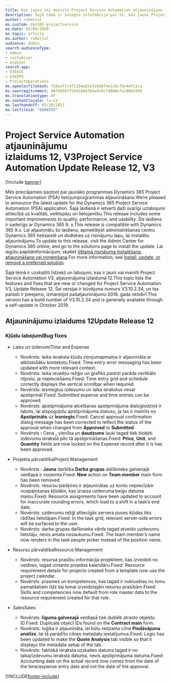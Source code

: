 ```yaml
---
title: Kas jauns vai mainīts Project Service Automation atjauninājumu izlaidumā 12, V3
description: Šajā tēmā ir sniegta informācija par to, kas jauns Project Service Automation atjauninājuma izlaidumā 12, 3. versijā
author: ruhercul
ms.custom: dyn365-projectservice
ms.date: 02/04/2020
ms.topic: article
ms.author: ruhercul
audience: Admin
search.audienceType:
- admin
- customizer
- enduser
search.app:
- D365CE
- D365PS
- ProjectOperations
ms.openlocfilehash: f29eaf7c471104ad3e319d8f4e1cbc70e44fc1ca
ms.sourcegitcommit: 40f68387f594180af64a5e5c748b6efa188bd300
ms.translationtype: HT
ms.contentlocale: lv-LV
ms.lasthandoff: 05/10/2021
ms.locfileid: "6000355"
---
```

# <a name="project-service-automation-update-release-12-v3"></a><span data-ttu-id="6e946-103">Project Service Automation atjauninājumu izlaidums 12, V3</span><span class="sxs-lookup"><span data-stu-id="6e946-103">Project Service Automation Update Release 12, V3</span></span>

[!include [banner](../includes/psa-now-project-operations.md)]

<span data-ttu-id="6e946-104">Mēs priecājamies paziņot par jaunāko programmas Dynamics 365 Project Service Automation (PSA) lietojumprogrammas atjaunināšanu.</span><span class="sxs-lookup"><span data-stu-id="6e946-104">We’re pleased to announce the latest update for the Dynamics 365 Project Service Automation (PSA) application.</span></span> <span data-ttu-id="6e946-105">Šajā laidienā ir ietverti daži svarīgi uzlabojumi attiecībā uz kvalitāti, veiktspēju un lietojamību.</span><span class="sxs-lookup"><span data-stu-id="6e946-105">This release includes some important improvements to quality, performance, and usability.</span></span> <span data-ttu-id="6e946-106">Šis laidiens ir saderīgs ar Dynamics 365 9. x.</span><span class="sxs-lookup"><span data-stu-id="6e946-106">This release is compatible with Dynamics 365 9.x.</span></span> <span data-ttu-id="6e946-107">Lai atjauninātu šo laidienu, apmeklējiet administrēšanas centru Dynamics 365 tiešsaistē un dodieties uz risinājumu lapu, lai instalētu atjauninājumu.</span><span class="sxs-lookup"><span data-stu-id="6e946-107">To update to this release, visit the Admin Center for Dynamics 365 online, and go to the solutions page to install the update.</span></span> <span data-ttu-id="6e946-108">Lai iegūtu papildinformācijum, skatiet [Vēlamā risinājuma instalēšana, atjaunināšana vai noņemšana](/power-platform/admin/install-remove-preferred-solution).</span><span class="sxs-lookup"><span data-stu-id="6e946-108">For more information, see [Install, update, or remove a preferred solution](/power-platform/admin/install-remove-preferred-solution).</span></span>

<span data-ttu-id="6e946-109">Šajā tēmā ir uzskaitīti līdzekļi un labojumi, kas ir jauni vai mainīti Project Service Automation V3, atjauninājuma izlaidumā 12.</span><span class="sxs-lookup"><span data-stu-id="6e946-109">This topic lists the features and fixes that are new or changed for Project Service Automation V3, Update Release 12.</span></span> <span data-ttu-id="6e946-110">Šai versijai ir būvējuma numurs V3.10.2.34, un tas parasti ir pieejams, izmantojot pašatjauninājumu 2019. gada oktobrī.</span><span class="sxs-lookup"><span data-stu-id="6e946-110">This version has a build number of V3.10.2.34 and is generally available through a self-update in October 2019.</span></span>

## <a name="update-release-12"></a><span data-ttu-id="6e946-111">Atjauninājumu izlaidums 12</span><span class="sxs-lookup"><span data-stu-id="6e946-111">Update Release 12</span></span>

### <a name="bug-fixes"></a><span data-ttu-id="6e946-112">Kļūdu labojumi</span><span class="sxs-lookup"><span data-stu-id="6e946-112">Bug fixes</span></span>

- <span data-ttu-id="6e946-113">Laiks un izdevumi</span><span class="sxs-lookup"><span data-stu-id="6e946-113">Time and Expense</span></span>

    - <span data-ttu-id="6e946-114">Novērsts: laika ieraksta kļūdu ziņojumapmaiņa ir atjaunināta ar atbilstošāku kontekstu.</span><span class="sxs-lookup"><span data-stu-id="6e946-114">Fixed: Time entry error messaging has been updated with more relevant context.</span></span>
    - <span data-ttu-id="6e946-115">Novērsts: laika ievadņu režģis un grafiks pareizi parāda vertikālo ritjoslu, ja nepieciešams.</span><span class="sxs-lookup"><span data-stu-id="6e946-115">Fixed: Time entry grid and schedule correctly displays the vertical scrollbar when required.</span></span>
    - <span data-ttu-id="6e946-116">Novērsts: iesniegtus izdevumu un laika ierakstus nevar apstiprināt.</span><span class="sxs-lookup"><span data-stu-id="6e946-116">Fixed: Submitted expense and time entries can be approved.</span></span>
    - <span data-ttu-id="6e946-117">Novērsts: apstiprinājuma atcelšanas apstiprinājuma dialoglodziņš ir labots, lai atspoguļotu apstiprinājuma statusu, ja tas ir mainīts no **Apstiprināts** uz **Iesniegts**.</span><span class="sxs-lookup"><span data-stu-id="6e946-117">Fixed: Cancel approval confirmation dialog message has been corrected to reflect the status of the approval when changed from **Approved** to **Submitted**.</span></span>
    - <span data-ttu-id="6e946-118">Novērsts **:** Cena **,** vienība un **daudzums** lauki tagad tiek bloķēti izdevumu ierakstā pēc tā apstiprināšanas.</span><span class="sxs-lookup"><span data-stu-id="6e946-118">Fixed: **Price**, **Unit**, and **Quantity** fields are now locked on the Expense record after it is has been approved.</span></span>

- <span data-ttu-id="6e946-119">Projekta pārvaldība</span><span class="sxs-lookup"><span data-stu-id="6e946-119">Project Management</span></span>

    - <span data-ttu-id="6e946-120">Novērsts : **Jauna** darbība **Darba grupas** dalībnieka galvenajā veidlapā ir noņemta.</span><span class="sxs-lookup"><span data-stu-id="6e946-120">Fixed: **New** action on **Team member** main form has been removed.</span></span>
    - <span data-ttu-id="6e946-121">Novērsts: resursu piešķires ir atjauninātas uz kontu neprecīzām noapaļošanas kļūdām, kas izraisa uzdevuma beigu datuma maiņu.</span><span class="sxs-lookup"><span data-stu-id="6e946-121">Fixed: Resource assignments have been updated to account for inaccurate rounding errors, which lead to a shift in a task’s end date.</span></span>
    - <span data-ttu-id="6e946-122">Novērsts: uzdevumu režģī attiecīgās servera puses kļūdas tiks rādītas lietotājam.</span><span class="sxs-lookup"><span data-stu-id="6e946-122">Fixed: In the task grid, relevant server-side errors will be surfaced to the user.</span></span>
    - <span data-ttu-id="6e946-123">Novērsts: darba grupas dalībnieka vārds tagad atveido uzdevumu lietotāju, nevis amata nosaukumu.</span><span class="sxs-lookup"><span data-stu-id="6e946-123">Fixed: The team member’s name now renders in the task people picker instead of the position name.</span></span>

- <span data-ttu-id="6e946-124">Resursu pārvaldība</span><span class="sxs-lookup"><span data-stu-id="6e946-124">Resource Management</span></span>

    - <span data-ttu-id="6e946-125">Novērsts: resursa prasību informācija projektiem, kas izveidoti no veidnes, tagad izmanto projekta kalendāru.</span><span class="sxs-lookup"><span data-stu-id="6e946-125">Fixed: Resource requirement details for projects created from a template now use the project calendar.</span></span>
    - <span data-ttu-id="6e946-126">Novērsts: prasmes un kompetences, kas tagad ir noklusētas no lomu pamatdatiem līdz šai lomai izveidotajām resursu prasībām.</span><span class="sxs-lookup"><span data-stu-id="6e946-126">Fixed: Skills and competencies now default from role master data to the resource requirement created for that role.</span></span>

- <span data-ttu-id="6e946-127">Sales</span><span class="sxs-lookup"><span data-stu-id="6e946-127">Sales</span></span>

    - <span data-ttu-id="6e946-128">Novērsts: **līguma galvenajā** veidlapā tiek dublēti atrasto objektu ID.</span><span class="sxs-lookup"><span data-stu-id="6e946-128">Fixed: Duplicate object IDs found on the **Contract main** form.</span></span>
    - <span data-ttu-id="6e946-129">Novērsts: loģika ir atjaunināta, lai būtu redzama cilne **Piedāvājuma analīze**, lai tā parādītu cilnes metadatu iestatījumus.</span><span class="sxs-lookup"><span data-stu-id="6e946-129">Fixed: Logic has been updated to make the **Quote Analysis** tab visible so that it displays the metadata setup of the tab.</span></span>
    - <span data-ttu-id="6e946-130">Novērsts: faktiskā ieraksta uzskaites datums tagad ir no laika/izdevumu ieraksta datuma, nevis apstiprinājuma datuma.</span><span class="sxs-lookup"><span data-stu-id="6e946-130">Fixed: Accounting date on the actual record now comes from the date of the time/expense entry date and not the date of the approval.</span></span>


[!INCLUDE[footer-include](../includes/footer-banner.md)]